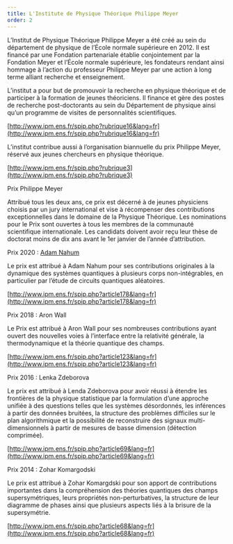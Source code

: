 ```yaml
---
title: L'Institute de Physique Théorique Philippe Meyer
order: 2
---
```


L’Institut de Physique Théorique Philippe Meyer a été créé au sein du département de physique de l’École normale supérieure en 2012. Il est financé par une Fondation partenariale établie conjointement par la Fondation Meyer et l’École normale supérieure, les fondateurs rendant ainsi hommage à l’action du professeur Philippe Meyer par une action à long terme alliant recherche et enseignement.

L’institut a pour but de promouvoir la recherche en physique théorique et de participer à la formation de jeunes théoriciens. Il finance et gère des postes de recherche post-doctorants au sein du Département de physique ainsi qu’un programme de visites de personnalités scientifiques.

[http://www.ipm.ens.fr/spip.php?rubrique16&lang=fr](http://www.ipm.ens.fr/spip.php?rubrique16&lang=fr)

L’institut contribue aussi à l’organisation biannuelle du prix Philippe Meyer, réservé aux jeunes chercheurs en physique théorique.

[http://www.ipm.ens.fr/spip.php?rubrique3](http://www.ipm.ens.fr/spip.php?rubrique3)

Prix Philippe Meyer

Attribué tous les deux ans, ce prix est décerné à de jeunes physiciens choisis par un jury international et vise à récompenser des contributions exceptionnelles dans le domaine de la Physique Théorique. Les nominations pour le Prix sont ouvertes à tous les membres de la communauté scientifique internationale. Les candidats doivent avoir reçu leur thèse de doctorat moins de dix ans avant le 1er janvier de l’année d’attribution.

Prix 2020 : [Adam Nahum](https://www2.physics.ox.ac.uk/contacts/people/nahuma)

Le prix est attribué à Adam Nahum pour ses contributions originales à la dynamique des systèmes quantiques à plusieurs corps non-intégrables, en particulier par l’étude de circuits quantiques aléatoires.

[http://www.ipm.ens.fr/spip.php?article178&lang=fr](http://www.ipm.ens.fr/spip.php?article178&lang=fr)

Prix 2018 : Aron Wall

Le Prix est attribué à Aron Wall pour ses nombreuses contributions ayant ouvert des nouvelles voies à l’interface entre la relativité générale, la thermodynamique et la théorie quantique des champs.

[http://www.ipm.ens.fr/spip.php?article123&lang=fr](http://www.ipm.ens.fr/spip.php?article123&lang=fr)

Prix 2016 : Lenka Zdeborova

Le prix est attribué à Lenda Zdeborova pour avoir réussi à étendre les frontières de la physique statistique par la formulation d’une approche unifiée à des questions telles que les systèmes désordonnés, les inférences à partir des données bruitées, la structure des problèmes difficiles sur le plan algorithmique et la possibilité de reconstruire des signaux multi-dimensionnels à partir de mesures de basse dimension (détection comprimée).

[http://www.ipm.ens.fr/spip.php?article69&lang=fr](http://www.ipm.ens.fr/spip.php?article69&lang=fr)

Prix 2014 : Zohar Komargodski

Le prix est attribué à Zohar Komargdski pour son apport de contributions importantes dans la compréhension des théories quantiques des champs supersymétriques, leurs propriétés non-perturbatives, la structure de leur diagramme de phases ainsi que plusieurs aspects liés à la brisure de la supersymétrie.

[http://www.ipm.ens.fr/spip.php?article68&lang=fr](http://www.ipm.ens.fr/spip.php?article68&lang=fr)
